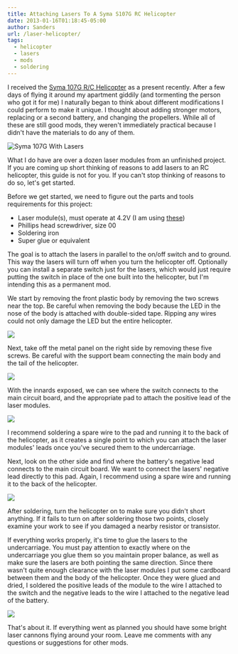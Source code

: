 ```yaml
---
title: Attaching Lasers To A Syma S107G RC Helicopter
date: 2013-01-16T01:18:45-05:00
author: Sanders
url: /laser-helicopter/
tags:
  - helicopter
  - lasers
  - mods
  - soldering
---
```

I received the <a href="http://www.amazon.com/Syma-S107-S107G-Helicopter-Colors/dp/8499000606" target="_blank">Syma 107G R/C Helicopter</a> as a present recently. After a few days of flying it around my apartment giddily (and tormenting the person who got it for me) I naturally began to think about different modifications I could perform to make it unique. I thought about adding stronger motors, replacing or a second battery, and changing the propellers. While all of these are still good mods, they weren't immediately practical because I didn't have the materials to do any of them.

![Syma 107G With Lasers](/img/2013-01-16-laser-helicopter/img-1.jpg)

What I do have are over a dozen laser modules from an unfinished project. If you are coming up short thinking of reasons to add lasers to an RC helicopter, this guide is not for you. If you can't stop thinking of reasons to do so, let's get started.

Before we get started, we need to figure out the parts and tools requirements for this project:

- Laser module(s), must operate at 4.2V (I am using <a href="http://dx.com/p/6mm-5mw-red-laser-module-3-5-4-5v-13378" target="_blank">these</a>)
- Phillips head screwdriver, size 00
- Soldering iron
- Super glue or equivalent

The goal is to attach the lasers in parallel to the on/off switch and to ground. This way the lasers will turn off when you turn the helicopter off. Optionally you can install a separate switch just for the lasers, which would just require putting the switch in place of the one built into the helicopter, but I'm intending this as a permanent mod.

We start by removing the front plastic body by removing the two screws near the top. Be careful when removing the body because the LED in the nose of the body is attached with double-sided tape. Ripping any wires could not only damage the LED but the entire helicopter.

![](/img/2013-01-16-laser-helicopter/img-2.jpg)

Next, take off the metal panel on the right side by removing these five screws. Be careful with the support beam connecting the main body and the tail of the helicopter.

![](/img/2013-01-16-laser-helicopter/img-3.jpg)

With the innards exposed, we can see where the switch connects to the main circuit board, and the appropriate pad to attach the positive lead of the laser modules.

![](/img/2013-01-16-laser-helicopter/img-4.jpg)

I recommend soldering a spare wire to the pad and running it to the back of the helicopter, as it creates a single point to which you can attach the laser modules' leads once you've secured them to the undercarriage.

Next, look on the other side and find where the battery's negative lead connects to the main circuit board. We want to connect the lasers' negative lead directly to this pad. Again, I recommend using a spare wire and running it to the back of the helicopter.

![](/img/2013-01-16-laser-helicopter/img-5.jpg)

After soldering, turn the helicopter on to make sure you didn't short anything. If it fails to turn on after soldering those two points, closely examine your work to see if you damaged a nearby resistor or transistor.

If everything works properly, it's time to glue the lasers to the undercarriage. You must pay attention to exactly where on the undercarriage you glue them so you maintain proper balance, as well as make sure the lasers are both pointing the same direction. Since there wasn't quite enough clearance with the laser modules I put some cardboard between them and the body of the helicopter. Once they were glued and dried, I soldered the positive leads of the module to the wire I attached to the switch and the negative leads to the wire I attached to the negative lead of the battery.

![](/img/2013-01-16-laser-helicopter/img-6.jpg)

That's about it. If everything went as planned you should have some bright laser cannons flying around your room. Leave me comments with any questions or suggestions for other mods.
